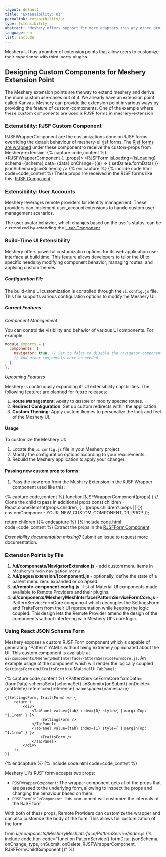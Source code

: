 ```yaml
---
layout: default
title: "Extensibility: UI"
permalink: extensibility/ui
type: Extensibility
abstract: "Meshery offers support for more adapters than any other project or product in the world. Meshery UI has a number of extension points that allow users to customize their experience with third-party plugins."
language: en
list: include
---
```


Meshery UI has a number of extension points that allow users to customize their experience with third-party plugins.

## Designing Custom Components for Meshery Extension Point

The Meshery extension points are the way to extend meshery and derive the more custom use-cases out of it. We already have an extension point called Kanvas.
Meshery can provide the extension point in various ways by providing the feature of custom-components. One of the example where these custom components are used is RJSF forms in meshery-extension

### Extensibility: RJSF Custom Component

RJSFWrapperComponent are the customizations done on RJSF forms overriding the default behaviour of meshery-ui rjsf forms.
The [Rjsf forms are wrapped](https://github.com/meshery/meshery/blob/0bc68d1cd0ba80a565afa68bce80899c22db9a2e/ui/components/MesheryMeshInterface/PatternService/RJSF.js#L66) under these component to receive the custom-props from Meshery-extension.
{% capture code_content %} <RJSFWrapperComponent {...props}>
<RJSFForm
isLoading={isLoading}
schema={schema}
data={data}
onChange={(e) => {
setData(e.formData)
}}
jsonSchema={jsonSchema}
/>
</RJSFWrapperComponent>{% endcapture %}
{% include code.html code=code_content %}
These props are received in the RJSF forms like this: [RJSF Component](https://github.com/meshery/meshery/blob/0bc68d1cd0ba80a565afa68bce80899c22db9a2e/ui/components/MesheryMeshInterface/PatternService/RJSF.js#L91)

### Extensibility: User Accounts

Meshery leverages remote providers for identity management. These providers can implement user_account extensions to handle custom user management scenarios.

The user avatar behavior, which changes based on the user's status, can be customized by extending the [User Component](https://github.com/meshery/meshery/blob/7de49ef4928f114080f923f2ad261f4433ca91d6/ui/components/User.js#L46).


###  Build-Time UI Extensibility

Meshery offers powerful customization options for its web application user interface at build time. This feature allows developers to tailor the UI to specific needs by modifying component behavior, managing routes, and applying custom themes.

##### Configuration File

The build-time UI customization is controlled through the `ui.config.js` file. This file supports various configuration options to modify the Meshery UI.

##### Current Features

*Component Management*

You can control the visibility and behavior of various UI components. For example:

```javascript
module.exports = {
  components: {
    navigator: true, // Set to false to disable the navigator component (default: true)
    // Add other components here as needed
  },
};
```

*Upcoming Features*

Meshery is continuously expanding its UI extensibility capabilities. The following features are planned for future releases:

1. **Route Management**: Ability to disable or modify specific routes.
1. **Redirect Configuration**: Set up custom redirects within the application.
1. **Custom Theming**: Apply custom themes to personalize the look and feel of the Meshery UI.

#### Usage

To customize the Meshery UI:

1. Locate the `ui.config.js` file in your Meshery project.
1. Modify the configuration options according to your requirements.
1. Rebuild the Meshery application to apply your changes.


#### Passing new custom prop to forms:

1.  Pass the new prop from the Meshery Extension in the RJSF Wrapper component used like this:

{% capture code_content %} function RJSFWrapperComponent(props) {
// Clone the child to pass in additional props
const children = React.cloneElement(props.children, {
...(props.children?.props || {}),
customComponent: YOUR_NEW_CUSTOM_COMPONENT_OR_PROP
});

return children
}{% endcapture %}
{% include code.html code=code_content %}
Extract the props in the [RJSFForm Component](https://github.com/meshery/meshery/blob/0bc68d1cd0ba80a565afa68bce80899c22db9a2e/ui/components/MesheryMeshInterface/PatternService/RJSF.js#L91)

_Extensibility documentation missing?_
Submit an issue to request more documentation.

### Extension Points by File

1. **/ui/components/NavigatorExtension.js** - add custom menu items in Meshery's main navigation menu.
1. **/ui/pages/extension/[component].js** - optionally, define the state of a parent menu item: expanded or collapsed.
1. **ui/remote-component.config.js** - list of Material UI components made available to Remote Providers and their plugins.
1. **ui/components/MesheryMeshInterface/PatternServiceFormCore.js** - PatternServiceFormCore component which decouples the SettingsForm and TraitsForm from their UI representation while keeping the logic coupled. This design lets the Remote Provider amend the design of the components without interfering with Meshery UI's core logic.

### Using React JSON Schema Form

Meshery exposes a custom RJSF Form component which is capable of generating "Pattern" YAMLs without being extremely opinionated about the UI. This custom component is available at `ui/components/MesheryMeshInterface/PatternServiceFormCore.js`. An example usage of the component which will render the logically coupled `SettingsForm` and `TraitsForm` in a Material UI `TabPanel`:

{% capture code_content %} <PatternServiceFormCore
formData={formData}
schemaSet={schemaSet}
onSubmit={onSubmit}
onDelete={onDelete}
reference={reference}
namespace={namespace}

>

    {(SettingsForm, TraitsForm) => {
    	return (
    		<div>
    			<TabPanel value={tab} index={0} style={ { marginTop: "1.1rem" } }>
    				<SettingsForm />
    			</TabPanel>
    			<TabPanel value={tab} index={1} style={ { marginTop: "1.1rem" } }>
    				<TraitsForm />
    			</TabPanel>
    		</div>
    	);
    }}

</PatternServiceFormCore>{% endcapture %}
{% include code.html code=code_content %}

Meshery UI's RJSF form accepts two props:

- `RJSFWrapperComponent`: The wrapper component gets all of the props that are passed to the underlying form, allowing to inspect the props and changing the behaviour based on them.
- `RJSFFormChildComponent`: This component will customize the internals of the RJSF form.

With both of these props, Remote Providers can customize the wrapper and can also customize the body of the form. This allows full customization of the form.

from _ui/components/MesheryMeshInterface/PatternService/index.js_
{% include code.html code="function PatternService({ formData, jsonSchema, onChange, type, onSubmit, onDelete, RJSFWrapperComponent, RJSFFormChildComponent })" %}

